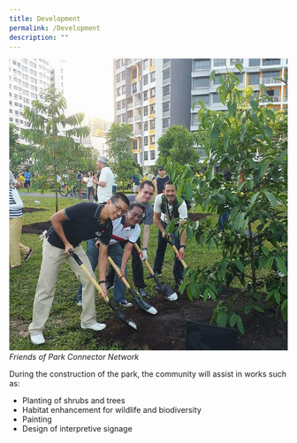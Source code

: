 ```yaml
---
title: Development
permalink: /Development
description: ""
---
```

![Alt text for image on Isomer site](/images/devt.jpg)
*Friends of Park Connector Network*

During the construction of the park, the community will assist in works such as:

* Planting of shrubs and trees
* Habitat enhancement for wildlife and biodiversity
* Painting
* Design of interpretive signage